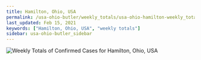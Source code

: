 ```yaml
---
title: Hamilton, Ohio, USA
permalink: /usa-ohio-butler/weekly_totals/usa-ohio-hamilton-weekly_totals.html
last_updated: Feb 15, 2021
keywords: ["Hamilton, Ohio, USA", "weekly totals"]
sidebar: usa-ohio-butler_sidebar
---
```


![Weekly Totals of Confirmed Cases for Hamilton, Ohio, USA](/covid_tracker/images/graphs/usa-ohio-hamilton-weekly_totals_graph.png)
